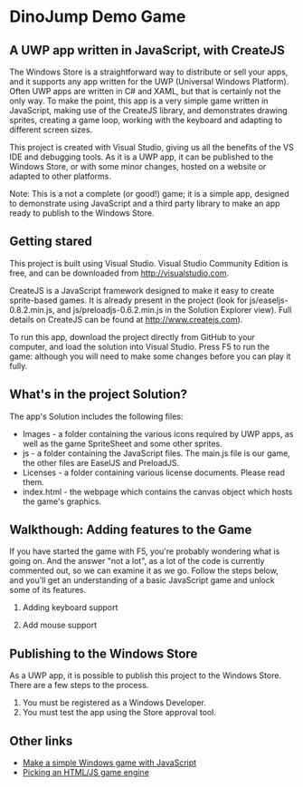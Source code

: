 # DinoJump Demo Game

## A UWP app written in JavaScript, with CreateJS

The Windows Store is a straightforward way to distribute or sell your apps, and it supports any app written for the UWP (Universal Windows Platform). 
Often UWP apps are written in C# and XAML, but that is certainly not the only way. To make the point, this app is a very simple game written in JavaScript, making use of the CreateJS library, and demonstrates drawing sprites, creating a game loop, working with the keyboard and adapting to different screen sizes.

This project is created with Visual Studio, giving us all the benefits of the VS IDE and debugging tools. As it is a UWP app, it can be published to the Windows Store, or with some minor changes, hosted on a website or adapted to other platforms. 

Note: This is a not a complete (or good!) game; it is a simple app, designed to demonstrate using JavaScript and a third party library to make an app ready to publish to the Windows Store.

## Getting stared

This project is built using Visual Studio. Visual Studio Community Edition is free, and can be downloaded from http://visualstudio.com.

CreateJS is a JavaScript framework designed to make it easy to create sprite-based games. It is already present in the project (look for js/easeljs-0.8.2.min.js, and js/preloadjs-0.6.2.min.js in the Solution Explorer view). Full details on CreateJS can be found at http://www.createjs.com).

To run this app, download the project directly from GitHub to your computer, and load the solution into Visual Studio. Press F5 to run the game: although you will need to make some changes before you can play it fully.


## What's in the project Solution?

The app's Solution includes the following files:

* Images - a folder containing the various icons required by UWP apps, as well as the game SpriteSheet and some other sprites.
* js - a folder containing the JavaScript files. The main.js file is our game, the other files are EaselJS and PreloadJS.
* Licenses - a folder containing various license documents. Please read them.
* index.html - the webpage which contains the canvas object which hosts the game's graphics.


## Walkthough: Adding features to the Game

If you have started the game with F5, you're probably wondering what is going on. And the answer "not a lot", as a lot of the code is currently commented out, so we can examine it as we go. Follow the steps below, and you'll get an understanding of a basic JavaScript game and unlock some of its features.

1. Adding keyboard support

2. Add mouse support



## Publishing to the Windows Store

As a UWP app, it is possible to publish this project to the Windows Store. There are a few steps to the process.

1. You must be registered as a Windows Developer.
2. You must test the app using the Store approval tool.


## Other links

* [Make a simple Windows game with JavaScript](https://www.sitepoint.com/creating-a-simple-windows-8-game-with-javascript-game-basics-createjseaseljs/)
* [Picking an HTML/JS game engine](https://html5gameengine.com/)
